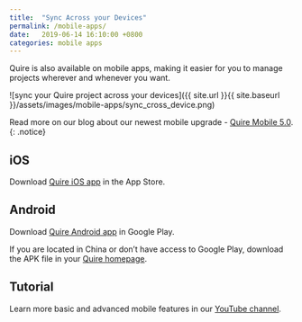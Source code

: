 ```yaml
---
title:  "Sync Across your Devices"
permalink: /mobile-apps/
date:   2019-06-14 16:10:00 +0800
categories: mobile apps
---
```

Quire is also available on mobile apps, making it easier for you to manage projects wherever and whenever you want. 

![sync your Quire project across your devices]({{ site.url }}{{ site.baseurl }}/assets/images/mobile-apps/sync_cross_device.png)

Read more on our blog about our newest mobile upgrade - [Quire Mobile 5.0](https://quire.io/blog/p/introducing-new-mobile-app.html). 
{: .notice}


## iOS
Download [Quire iOS app](https://apps.apple.com/us/app/quire-unfold-your-ideas/id1095193897) in the App Store.



## Android 
Download [Quire Android app](https://play.google.com/store/apps/details?id=io.quire.app&hl=en) in Google Play.

If you are located in China or don’t have access to Google Play, download the APK file in your [Quire homepage](https://quire.io).

 

## Tutorial 
Learn more basic and advanced mobile features in our [YouTube channel](https://www.youtube.com/channel/UCNblmAyAjOfq2y2OzQbkhlQ/).


